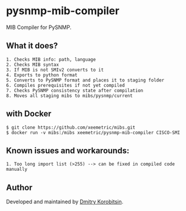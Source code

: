 # pysnmp-mib-compiler

MIB Compiler for PySNMP.


## What it does?

    1. Checks MIB info: path, language
    2. Checks MIB syntax
    3. If MIB is not SMIv2 converts to it
    4. Exports to python format
    5. Converts to PySNMP format and places it to staging folder
    6. Compiles prerequisites if not yet compiled
    7. Checks PySNMP consistency state after compilation
    8. Moves all staging mibs to mibs/pysnmp/current


## with Docker

    $ git clone https://github.com/xeemetric/mibs.git
    $ docker run -v mibs:/mibs xeemetric/pysnmp-mib-compiler CISCO-SMI


## Known issues and workarounds:

    1. Too long import list (>255) --> can be fixed in compiled code manually


## Author

Developed and maintained by [Dmitry Korobitsin](https://github.com/korobitsin).
